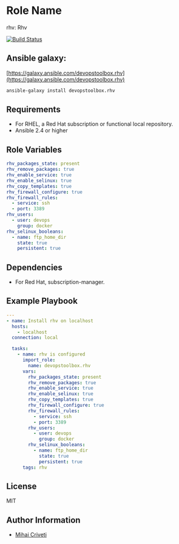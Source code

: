 Role Name
=========

rhv: Rhv

[![Build Status](https://travis-ci.org/cmihai-ansible/rhv.svg?branch=master)](https://travis-ci.org/cmihai-ansible/rhv)

Ansible galaxy:
---------------

[https://galaxy.ansible.com/devopstoolbox.rhv](https://galaxy.ansible.com/devopstoolbox.rhv)

```bash
ansible-galaxy install devopstoolbox.rhv
```

Requirements
------------

- For RHEL, a Red Hat subscription or functional local repository.
- Ansible 2.4 or higher

Role Variables
--------------

```yaml
rhv_packages_state: present
rhv_remove_packages: true
rhv_enable_service: true
rhv_enable_selinux: true
rhv_copy_templates: true
rhv_firewall_configure: true
rhv_firewall_rules:
  - service: ssh
  - port: 3389
rhv_users:
  - user: devops
    group: docker
rhv_selinux_booleans:
  - name: ftp_home_dir
    state: true
    persistent: true
```

Dependencies
------------

- For Red Hat, subscription-manager.

Example Playbook
----------------

```yaml
---
- name: Install rhv on localhost
  hosts:
    - localhost
  connection: local

  tasks:
    - name: rhv is configured
      import_role:
        name: devopstoolbox.rhv
      vars:
        rhv_packages_state: present
        rhv_remove_packages: true
        rhv_enable_service: true
        rhv_enable_selinux: true
        rhv_copy_templates: true
        rhv_firewall_configure: true
        rhv_firewall_rules:
          - service: ssh
          - port: 3389
        rhv_users:
          - user: devops
            group: docker
        rhv_selinux_booleans:
          - name: ftp_home_dir
            state: true
            persistent: true
      tags: rhv
```

License
-------

MIT

Author Information
------------------

- [Mihai Criveti](https://www.linkedin.com/in/devopstoolbox.)
